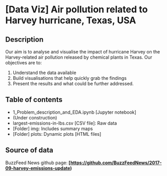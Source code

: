 # [Data Viz] Air pollution related to Harvey hurricane, Texas, USA
## Description
Our aim is to analyse and visualise the impact of hurricane Harvey on the Harvey-related air pollution released by chemical plants in Texas.
Our objectives are to:
1. Understand the data available
2. Build visualisations that help quickly grab the findings
3. Present the results and what could be further addressed.

## Table of contents
* 1_Problem_description_and_EDA.ipynb [Jupyter notebook]
* (Under construction)
* largest-emissions-in-lbs.csv [CSV file]: Raw data
* [Folder] img: Includes summary maps
* [Folder] plots: Dynamic plots [HTML files]
  
## Source of data
BuzzFeed News github page: __[https://github.com/BuzzFeedNews/2017-09-harvey-emissions-update)__
